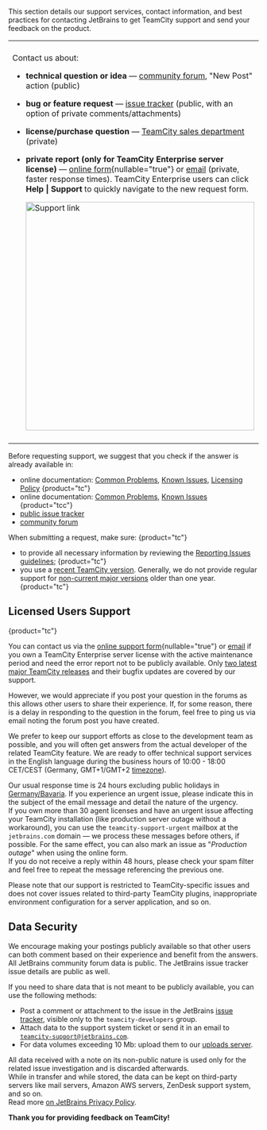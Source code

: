 [//]: # (title: Feedback)
[//]: # (auxiliary-id: Feedback)

This section details our support services, contact information, and best practices for contacting JetBrains to get TeamCity support and send your feedback on the product.

<table>
<tr><td></td></tr>

<tr><td>

Contact us about:
* __technical question or idea__ — [community forum](https://jb.gg/teamcity-forum), "New Post" action (public)
* __bug or feature request__ — [issue tracker](https://youtrack.jetbrains.com/issues/TW) (public, with an option of private comments/attachments)
* __license/purchase question__ — [TeamCity sales department](https://www.jetbrains.com/teamcity/get-in-touch/) (private)
* __private report (only for TeamCity Enterprise server license)__ — [online form](https://teamcity-support.jetbrains.com/hc/en-us/requests/new?ticket_form_id=66621){nullable="true"} or [email](mailto:teamcity-support@jetbrains.com?body=Affected%20TeamCity%20version:%20%3Cversion%20and%20build%20number%3E) (private, faster response times). TeamCity Enterprise users can click **Help | Support** to quickly navigate to the new request form.

  <img src="dk-helpbtn-support.png" width="460" alt="Support link"/>

</td></tr>
<tr><td></td></tr>
</table>

Before requesting support, we suggest that you check if the answer is already available in:
* online documentation: [Common Problems](common-problems.md), [Known Issues](known-issues.md), [Licensing Policy](licensing-policy.md)
{product="tc"}
* online documentation: [Common Problems](common-problems.md), [Known Issues](known-issues.md)
  {product="tcc"}
* [public issue tracker](https://youtrack.jetbrains.com/issues/TW)
* [community forum](https://jb.gg/teamcity-forum)

When submitting a request, make sure:
{product="tc"}
* to provide all necessary information by reviewing the [Reporting Issues guidelines](reporting-issues.md#Best+Practices+When+Reporting+Issues);
{product="tc"}
* you use a [recent TeamCity version](previous-releases-downloads.md). Generally, we do not provide regular support for [non-current major versions](teamcity-release-cycle.md) older than one year.
{product="tc"}

## Licensed Users Support
{product="tc"}

You can contact us via the [online support form](https://teamcity-support.jetbrains.com/hc/en-us/requests/new?ticket_form_id=66621){nullable="true"} or [email](mailto:teamcity-support@jetbrains.com?body=Affected%20TeamCity%20version:%20%3Cversion%20and%20build%20number%3E) if you own a TeamCity Enterprise server license with the active maintenance period and need the error report not to be publicly available. Only [two latest major TeamCity releases](teamcity-release-cycle.md) and their bugfix updates are covered by our support.

However, we would appreciate if you post your question in the forums as this allows other users to share their experience. If, for some reason, there is a delay in responding to the question in the forum, feel free to ping us via email noting the forum post you have created.

We prefer to keep our support efforts as close to the development team as possible, and you will often get answers from the actual developer of the related TeamCity feature. We are ready to offer technical support services in the English language during the business hours of 10:00 - 18:00 CET/CEST (Germany, GMT+1/GMT+2 [timezone](https://timeanddate.com/worldclock/city.html?n=168)).

Our usual response time is 24 hours excluding public holidays in [Germany/Bavaria](https://publicholidays.de/bavaria/). If you experience an urgent issue, please indicate this in the subject of the email message and detail the nature of the urgency.   
If you own more than 30 agent licenses and have an urgent issue affecting your TeamCity installation (like production server outage without a workaround), you can use the `teamcity-support-urgent` mailbox at the `jetbrains.com` domain — we process these messages before others, if possible. For the same effect, you can also mark an issue as "_Production outage_" when using the online form.   
If you do not receive a reply within 48 hours, please check your spam filter and feel free to repeat the message referencing the previous one. 

Please note that our support is restricted to TeamCity-specific issues and does not cover issues related to third-party TeamCity plugins, inappropriate environment configuration for a server application, and so on.

## Data Security

We encourage making your postings publicly available so that other users can both comment based on their experience and benefit from the answers.   
All JetBrains community forum data is public. The JetBrains issue tracker issue details are public as well.

If you need to share data that is not meant to be publicly available, you can use the following methods:
* Post a comment or attachment to the issue in the JetBrains [issue tracker](https://youtrack.jetbrains.com/issues/TW), visible only to the `teamcity-developers` group.
* Attach data to the support system ticket or send it in an email to [`teamcity-support@jetbrains.com`](mailto:teamcity-support@jetbrains.com).
* For data volumes exceeding 10 Mb: upload them to our [uploads server](reporting-issues.md#Uploading+Large+Data+Archives).

All data received with a note on its non-public nature is used only for the related issue investigation and is discarded afterwards.   
While in transfer and while stored, the data can be kept on third-party servers like mail servers, Amazon AWS servers, ZenDesk support system, and so on.   
Read more [on JetBrains Privacy Policy](https://www.jetbrains.com/company/privacy.html).

__Thank you for providing feedback on TeamCity!__
